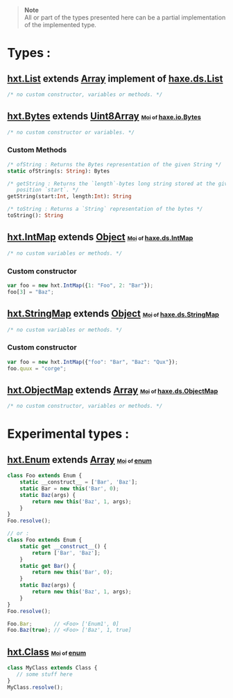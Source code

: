 > **Note**   
> All or part of the types presented here can be a partial implementation of the
> implemented type.

# Types :
## [hxt.List][list] extends [Array][array] implement of [haxe.ds.List][hxlist]
```haxe
/* no custom constructor, variables or methods. */
```
<h2><a href="/source/type/bytes.js">hxt.Bytes</a> extends <a href="https://developer.mozilla.org/en-US/docs/Web/JavaScript/Reference/Global_Objects/Uint8Array">Uint8Array</a>
	<small>
		<small>
			<small><abbr title="My own implementation">Moi</abbr> of </small>
			<a href="https://api.haxe.org/haxe/io/Bytes.html">haxe.io.Bytes</a>
		</small>
	</small>
</h2>

```haxe
/* no custom constructor or variables. */
```
### **Custom Methods**
```haxe
/* ofString : Returns the Bytes representation of the given String */
static ofString(s: String): Bytes
```
```haxe
/* getString : Returns the `length`-bytes long string stored at the given
   position `start`. */
getString(start:Int, length:Int): String
```
```haxe
/* toString : Returns a `String` representation of the bytes */
toString(): String
```
<h2><a href="/source/type/map/int.js">hxt.IntMap</a> extends <a href="https://developer.mozilla.org/en-US/docs/Web/JavaScript/Reference/Global_Objects/Object">Object</a>
	<small>
		<small>
			<small><abbr title="My own implementation">Moi</abbr> of </small>
			<a href="https://api.haxe.org/haxe/ds/IntMap.html">haxe.ds.IntMap</a>
		</small>
	</small>
</h2>

```haxe
/* no custom variables or methods. */
```
### **Custom constructor**
```js
var foo = new hxt.IntMap({1: "Foo", 2: "Bar"});
foo[3] = "Baz";
```
<h2><a href="/source/type/map/string.js">hxt.StringMap</a> extends <a href="https://developer.mozilla.org/en-US/docs/Web/JavaScript/Reference/Global_Objects/Object">Object</a>
	<small>
		<small>
			<small><abbr title="My own implementation">Moi</abbr> of </small>
			<a href="https://api.haxe.org/haxe/ds/StringMap.html">haxe.ds.StringMap</a>
		</small>
	</small>
</h2>

```haxe
/* no custom variables or methods. */
```
### **Custom constructor**
```js
var foo = new hxt.IntMap({"foo": "Bar", "Baz": "Qux"});
foo.quux = "corge";
```
<h2><a href="/source/type/map/object.js">hxt.ObjectMap</a> extends <a href="https://developer.mozilla.org/en-US/docs/Web/JavaScript/Reference/Global_Objects/Array">Array</a>
	<small>
		<small>
			<small><abbr title="My own implementation">Moi</abbr> of </small>
			<a href="https://api.haxe.org/haxe/ds/ObjectMap.html">haxe.ds.ObjectMap</a>
		</small>
	</small>
</h2>

```haxe
/* no custom constructor, variables or methods. */
```
# Experimental types :
<h2><a href="/source/type/enum.js">hxt.Enum</a> extends <a href="https://developer.mozilla.org/en-US/docs/Web/JavaScript/Reference/Global_Objects/Array">Array</a>
	<small>
		<small>
			<small><abbr title="My own implementation">Moi</abbr> of </small>
			<a href="https://haxe.org/manual/types-enum-instance.html">enum</a>
		</small>
	</small>
</h2>

```js
class Foo extends Enum {
	static __construct__ = ['Bar', 'Baz'];
	static Bar = new this('Bar', 0);
	static Baz(args) {
		return new this('Baz', 1, args);
	}
}
Foo.resolve();

// or : 
class Foo extends Enum {
	static get __construct__() {
		return ['Bar', 'Baz'];
	}
	static get Bar() {
		return new this('Bar', 0);
	}
	static Baz(args) {
		return new this('Baz', 1, args);
	}
}
Foo.resolve();

Foo.Bar;       // <Foo> ['Enum1', 0]
Foo.Baz(true); // <Foo> ['Baz', 1, true]
```
<h2><a href="/source/type/class.js">hxt.Class</a>
	<small>
		<small>
			<small><abbr title="My own implementation">Moi</abbr> of </small>
			<a href="https://haxe.org/manual/types-enum-instance.html">enum</a>
		</small>
	</small>
</h2>

```js
class MyClass extends Class {
   // some stuff here
}
MyClass.resolve();
```

[list]: /source/type/list.js
[hxlist]: https://api.haxe.org/haxe/ds/List.html
[array]: https://developer.mozilla.org/en-US/docs/Web/JavaScript/Reference/Global_Objects/Array

